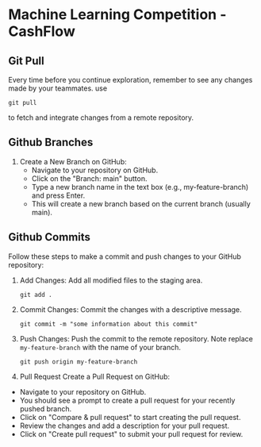 # Machine Learning Competition - CashFlow

## Git Pull
Every time before you continue exploration, remember to see any changes made by your teammates.
use 

`git pull` 

to fetch and integrate changes from a remote repository.

## Github Branches
1. Create a New Branch on GitHub:
   - Navigate to your repository on GitHub.
   - Click on the "Branch: main" button.
   - Type a new branch name in the text box (e.g., my-feature-branch) and press Enter.
    - This will create a new branch based on the current branch (usually main).


## Github Commits 
Follow these steps to make a commit and push changes to your GitHub repository:

1. Add Changes: Add all modified files to the staging area.

    `
    git add .
    `

2. Commit Changes: Commit the changes with a descriptive message.

    `git commit -m "some information about this commit"`

3. Push Changes: Push the commit to the remote repository. Note replace `my-feature-branch` with the name of your branch.
   
    `git push origin my-feature-branch`

4. Pull Request 
Create a Pull Request on GitHub:
- Navigate to your repository on GitHub.
- You should see a prompt to create a pull request for your recently pushed branch.
- Click on "Compare & pull request" to start creating the pull request.
- Review the changes and add a description for your pull request.
- Click on "Create pull request" to submit your pull request for review.
